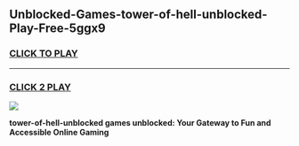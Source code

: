
## Unblocked-Games-tower-of-hell-unblocked-Play-Free-5ggx9
<h3>
<a href="https://premium76.site?title=tower-of-hell-unblocked&ref=19M">CLICK TO PLAY</a></h3>
<hr>

<h3>
<a href="https://premium76.site?title=tower-of-hell-unblocked&ref=19M">CLICK 2 PLAY</a>
  
</h3>

<a href="https://premium76.site?title=tower-of-hell-unblocked&ref=19M"><img src="https://clearcache.store/games.png"></a>


**tower-of-hell-unblocked games unblocked: Your Gateway to Fun and Accessible Online Gaming**
